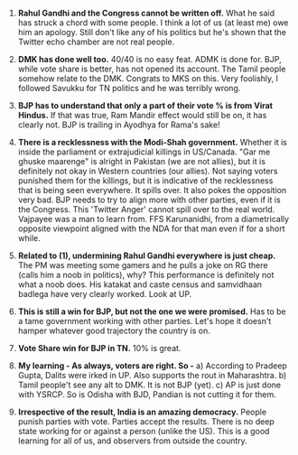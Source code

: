 1. **Rahul Gandhi and the Congress cannot be written off.** What he said has struck a chord with some people. I think a lot of us (at least me) owe him an apology. Still don't like any of his politics but he's shown that the Twitter echo chamber are not real people.

2. **DMK has done well too.** 40/40 is no easy feat. ADMK is done for. BJP, while vote share is better, has not opened its account. The Tamil people somehow relate to the DMK. Congrats to MKS on this. Very foolishly, I followed Savukku for TN politics and he was terribly wrong.

3. **BJP has to understand that only a part of their vote % is from Virat Hindus.** If that was true, Ram Mandir effect would still be on, it has clearly not. BJP is trailing in Ayodhya for Rama's sake!

4. **There is a recklessness with the Modi-Shah government.** Whether it is inside the parliament or extrajudicial killings in US/Canada. "Gar me ghuske maarenge" is alright in Pakistan (we are not allies), but it is definitely not okay in Western countries (our allies). Not saying voters punished them for the killings, but it is indicative of the recklessness that is being seen everywhere. It spills over. It also pokes the opposition very bad. BJP needs to try to align more with other parties, even if it is the Congress. This 'Twitter Anger' cannot spill over to the real world. Vajpayee was a man to learn from. FFS Karunanidhi, from a diametrically opposite viewpoint aligned with the NDA for that man even if for a short while.

5. **Related to (1), undermining Rahul Gandhi everywhere is just cheap.** The PM was meeting some gamers and he pulls a joke on RG there (calls him a noob in politics), why? This performance is definitely not what a noob does. His katakat and caste census and samvidhaan badlega have very clearly worked. Look at UP.

6. **This is still a win for BJP, but not the one we were promised.** Has to be a tame government working with other parties. Let's hope it doesn't hamper whatever good trajectory the country is on.

7. **Vote Share win for BJP in TN.** 10% is great.

8. **My learning - As always, voters are right. So -**
   a) According to Pradeep Gupta, Dalits were irked in UP. Also supports the rout in Maharashtra.
   b) Tamil people't see any alt to DMK. It is not BJP (yet).
   c) AP is just done with YSRCP. So is Odisha with BJD, Pandian is not cutting it for them.

9. **Irrespective of the result, India is an amazing democracy.** People punish parties with vote. Parties accept the results. There is no deep state working for or against a person (unlike the US). This is a good learning for all of us, and observers from outside the country.